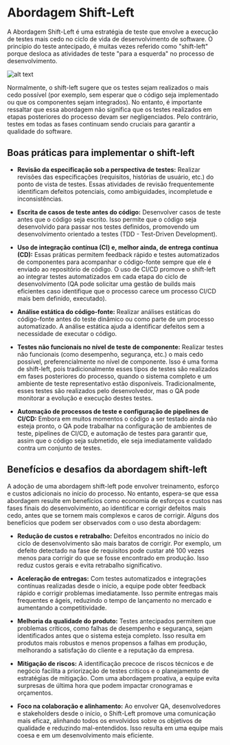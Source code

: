 # Abordagem Shift-Left

A Abordagem Shift-Left é uma estratégia de teste que envolve a execução de testes mais cedo no ciclo de vida de desenvolvimento de software. O princípio do teste antecipado, é muitas vezes referido como "shift-left" porque desloca as atividades de teste "para a esquerda" no processo de desenvolvimento. 

![alt text](../../../public/img/docs/shift-left-approach.png)

Normalmente, o shift-left sugere que os testes sejam realizados o mais cedo possível (por exemplo, sem esperar que o código seja implementado ou que os componentes sejam integrados). No entanto, é importante ressaltar que essa abordagem não significa que os testes realizados em etapas posteriores do processo devam ser negligenciados. Pelo contrário, testes em todas as fases continuam sendo cruciais para garantir a qualidade do software. 

## Boas práticas para implementar o shift-left 

- **Revisão da especificação sob a perspectiva de testes:** Realizar revisões das especificações (requisitos, histórias de usuário, etc.) do ponto de vista de testes. Essas atividades de revisão frequentemente identificam defeitos potenciais, como ambiguidades, incompletude e inconsistências. 

- **Escrita de casos de teste antes do código:** Desenvolver casos de teste antes que o código seja escrito. Isso permite que o código seja desenvolvido para passar nos testes definidos, promovendo um desenvolvimento orientado a testes (TDD - Test-Driven Development). 

- **Uso de integração contínua (CI) e, melhor ainda, de entrega contínua (CD):** Essas práticas permitem feedback rápido e testes automatizados de componentes para acompanhar o código-fonte sempre que ele é enviado ao repositório de código. O uso de CI/CD promove o shift-left ao integrar testes automatizados em cada etapa do ciclo de desenvolvimento (QA pode solicitar uma gestão de builds mais eficientes caso identifique que o processo carece um processo CI/CD mais bem definido, executado). 

- **Análise estática do código-fonte:** Realizar análises estáticas do código-fonte antes do teste dinâmico ou como parte de um processo automatizado. A análise estática ajuda a identificar defeitos sem a necessidade de executar o código. 

- **Testes não funcionais no nível de teste de componente:** Realizar testes não funcionais (como desempenho, segurança, etc.) o mais cedo possível, preferencialmente no nível de componente. Isso é uma forma de shift-left, pois tradicionalmente esses tipos de testes são realizados em fases posteriores do processo, quando o sistema completo e um ambiente de teste representativo estão disponíveis. Tradicionalmente, esses testes são realizados pelo desenvolvedor, mas o QA pode monitorar a evolução e execução destes testes. 

- **Automação de processos de teste e configuração de pipelines de CI/CD:** Embora em muitos momentos o código a ser testado ainda não esteja pronto, o QA pode trabalhar na configuração de ambientes de teste, pipelines de CI/CD, e automação de testes para garantir que, assim que o código seja submetido, ele seja imediatamente validado contra um conjunto de testes. 

## Benefícios e desafios da abordagem shift-left 

A adoção de uma abordagem shift-left pode envolver treinamento, esforço e custos adicionais no início do processo. No entanto, espera-se que essa abordagem resulte em benefícios como economia de esforços e custos nas fases finais do desenvolvimento, ao identificar e corrigir defeitos mais cedo, antes que se tornem mais complexos e caros de corrigir. Alguns dos benefícios que podem ser observados com o uso desta abordagem: 

- **Redução de custos e retrabalho:** Defeitos encontrados no início do ciclo de desenvolvimento são mais baratos de corrigir. Por exemplo, um defeito detectado na fase de requisitos pode custar até 100 vezes menos para corrigir do que se fosse encontrado em produção. Isso reduz custos gerais e evita retrabalho significativo. 

- **Aceleração de entregas:** Com testes automatizados e integrações contínuas realizadas desde o início, a equipe pode obter feedback rápido e corrigir problemas imediatamente. Isso permite entregas mais frequentes e ágeis, reduzindo o tempo de lançamento no mercado e aumentando a competitividade. 

- **Melhoria da qualidade do produto:** Testes antecipados permitem que problemas críticos, como falhas de desempenho e segurança, sejam identificados antes que o sistema esteja completo. Isso resulta em produtos mais robustos e menos propensos a falhas em produção, melhorando a satisfação do cliente e a reputação da empresa. 

- **Mitigação de riscos:** A identificação precoce de riscos técnicos e de negócio facilita a priorização de testes críticos e o planejamento de estratégias de mitigação. Com uma abordagem proativa, a equipe evita surpresas de última hora que podem impactar cronogramas e orçamentos. 

- **Foco na colaboração e alinhamento:** Ao envolver QA, desenvolvedores e stakeholders desde o início, o Shift-Left promove uma comunicação mais eficaz, alinhando todos os envolvidos sobre os objetivos de qualidade e reduzindo mal-entendidos. Isso resulta em uma equipe mais coesa e em um desenvolvimento mais eficiente. 